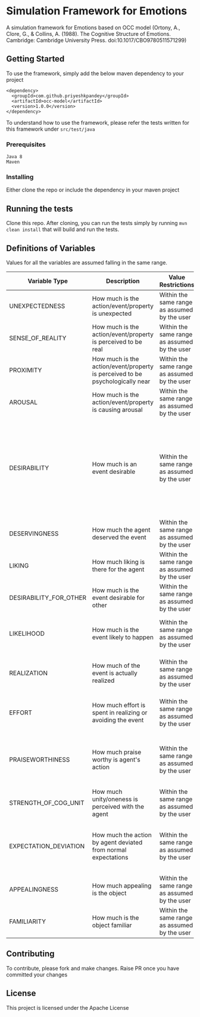 # Simulation Framework for Emotions

A simulation framework for Emotions based on OCC model (Ortony, A., Clore, G., & Collins, A. (1988). The Cognitive Structure of Emotions. Cambridge: Cambridge University Press. doi:10.1017/CBO9780511571299)

## Getting Started

To use the framework, simply add the below maven dependency to your project
```
<dependency>
  <groupId>com.github.priyeshkpandey</groupId>
  <artifactId>occ-model</artifactId>
  <version>1.0.0</version>
</dependency>
```

To understand how to use the framework, please refer the tests written for this framework under ```src/test/java```

### Prerequisites

```
Java 8
Maven
```

### Installing

Either clone the repo or include the dependency in your maven project

## Running the tests
Clone this repo.
After cloning, you can run the tests simply by running ```mvn clean install``` that will build and run the tests.

## Definitions of Variables

Values for all the variables are assumed falling in the same range.

| Variable Type | Description | Value Restrictions | Influenced Emotions |
|--------------|-------------|--------------------|---------------------|
| UNEXPECTEDNESS | How much is the action/event/property is unexpected | Within the same range as assumed by the user | All |
| SENSE_OF_REALITY | How much is the action/event/property is perceived to be real | Within the same range as assumed by the user | All |
| PROXIMITY | How much is the action/event/property is perceived to be psychologically near | Within the same range as assumed by the user | All |
| AROUSAL | How much is the action/event/property is causing arousal | Within the same range as assumed by the user | All |
| DESIRABILITY | How much is an event desirable | Within the same range as assumed by the user | Anger, Disappointment, Distress, Fear, Fears-Confirmed, Gloating, Gratitude, Happy-For, Hope, Joy, Relief, Remorse, Resentment, Satisfaction, Sorry-For |
| DESERVINGNESS | How much the agent deserved the event | Within the same range as assumed by the user | Gloating, Happy-For, Resentment, Sorry-For |
| LIKING | How much liking is there for the agent | Within the same range as assumed by the user | Gloating, Happy-For, Resentment, Sorry-For |
| DESIRABILITY_FOR_OTHER | How much is the event desirable for other | Within the same range as assumed by the user | Gloating, Happy-For, Resentment, Sorry-For |
| LIKELIHOOD | How much is the event likely to happen | Within the same range as assumed by the user | Disappointment, Fear, Fears-Confirmed, Hope, Relief, Satisfaction |
| REALIZATION | How much of the event is actually realized | Within the same range as assumed by the user | Disappointment, Fears-Confirmed, Relief, Satisfaction |
| EFFORT | How much effort is spent in realizing or avoiding the event | Within the same range as assumed by the user | Disappointment, Fears-Confirmed, Relief, Satisfaction |
| PRAISEWORTHINESS | How much praise worthy is agent's action | Within the same range as assumed by the user | Admiration, Anger, Gratification, Gratitude, Pride, Remorse, Reproach, Shame |
| STRENGTH_OF_COG_UNIT | How much unity/oneness is perceived with the agent | Within the same range as assumed by the user | Gratification, Pride, Remorse, Shame |
| EXPECTATION_DEVIATION | How much the action by agent deviated from normal expectations | Within the same range as assumed by the user | Admiration, Anger, Gratification, Gratitude, Pride, Remorse, Reproach, Shame |
| APPEALINGNESS | How much appealing is the object | Within the same range as assumed by the user | Love, Hate |
| FAMILIARITY | How much is the object familiar | Within the same range as assumed by the user | Love, Hate |


## Contributing

To contribute, please fork and make changes. Raise PR once you have committed your changes



## License

This project is licensed under the Apache License

